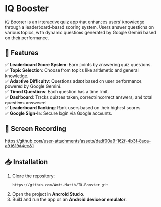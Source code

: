 # IQ Booster

IQ Booster is an interactive quiz app that enhances users' knowledge through a leaderboard-based scoring system. Users answer questions on various topics, with dynamic questions generated by Google Gemini based on their performance.


## 🚀 Features

✅ **Leaderboard Score System**: Earn points by answering quiz questions.  
✅ **Topic Selection**: Choose from topics like arithmetic and general knowledge.  
✅ **Adaptive Difficulty**: Questions adapt based on user performance, powered by Google Gemini.  
✅ **Timed Questions**: Each question has a time limit.  
✅ **Dashboard**: Tracks quizzes taken, correct/incorrect answers, and total questions answered.  
✅ **Leaderboard Ranking**: Rank users based on their highest scores.  
✅ **Google Sign-In**: Secure login via Google accounts.  



## 📸 Screen Recording


https://github.com/user-attachments/assets/dadf00a9-162f-4b3f-8aca-a91619d4ec81


## 📥 Installation

1. Clone the repository:
   ```sh
   https://github.com/Amit-Matth/IQ-Booster.git
   ```
2. Open the project in **Android Studio**.
3. Build and run the app on an **Android device or emulator**.

